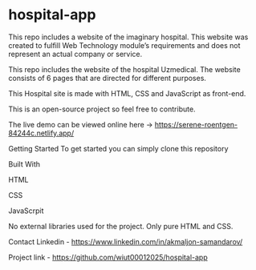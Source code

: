 # hospital-app
This repo includes a website of the imaginary hospital. This website was created to fulfill Web Technology module’s requirements and does not represent an actual company or service. 

This repo includes the website of the hospital Uzmedical. The website consists of 6 pages that are directed for different purposes.

This Hospital site is made with HTML, CSS and JavaScript as front-end. 

This is an open-source project so feel free to contribute. 

The live demo can be viewed online here -> https://serene-roentgen-84244c.netlify.app/

Getting Started
To get started you can simply clone this repository

Built With

HTML

CSS

JavaScrpit


No external libraries used for the project. Only pure HTML and CSS.

Contact
Linkedin - https://www.linkedin.com/in/akmaljon-samandarov/

Project link - https://github.com/wiut00012025/hospital-app